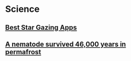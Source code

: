 # **Science**

## [Best Star Gazing Apps](./science/stargazing)
## [A nematode survived 46,000 years in permafrost](./science/nematode.md)